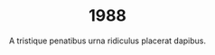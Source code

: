 ---
layout: "post"
title: "1988"
timeline: "false"
teaserText: "Penatibus nec lorem montes adipiscing porttitor augue quis pulvinar velit et? Penatibus nec lorem montes adipiscing porttitor augue quis pulvinar velit et?"
subtitle: "A tristique penatibus urna ridiculus placerat dapibus."
video: "http://player.vimeo.com/video/63683408"
teaserImg: "1988-teaser.jpg"
featureImg: "1988-feature.jpg"

statistics:
- stat: "1,204"
  desc: "the number of additional Canadians diagnosed with AIDS during this year."
  link: "http://www.cdnaids.ca/canadianaidssocietymilestones"
  type: "webpage"

- stat: "660"
  desc: "HIV deaths reported."
  link: "http://www.phac-aspc.gc.ca/aids-sida/publication/survreport/2009/dec/9-eng.php"
  type: "webpage"

- stat: "800,000"
  desc: "worldwide AIDS deaths."
  link: "http://surviveaplague.com/"
  type: "webpage"

global:
- item: "The number of women living in sub-Saharan Africa with HIV/AIDS exceeds that of men."
  link: "http://aids.gov/hiv-aids-basics/hiv-aids-101/aids-timeline/"
  type: "webpage"

- item: "The first needle-exchange program in North America is established in Washington."
  link: "http://aids.gov/hiv-aids-basics/hiv-aids-101/aids-timeline/"
  type: "webpage"

- item: "First World Aids Day."
  link: "http://aids.gov/hiv-aids-basics/hiv-aids-101/aids-timeline/"
  type: "webpage"

- item: "International AIDS Society Formed."
  link: "www.iasociety.org"
  type: "webpage"

national:
- item: "CAS becomes a federally-registered charity and moves to Ottawa, operating with three employees."
  link: "http://www.cdnaids.ca/canadianaidssocietymilestones"
  type: "webpage"

- item: "'Safer Sex Guidelines: A Resource Document for Educators and Counsellors' was published by CAS. These are  the first safe sex guidelines for Canada."
  link: "http://www.cdnaids.ca/canadianaidssocietymilestones"
  type: "webpage"

year:
- item: "The 1988 Winter Olympics are held in Calgary, Alberta, Canada."
  link: "http://www.youtube.com/watch?v=ZuRd-HfmmcU"
  type: "video"

- item: "Pan Am Flight 103 blows up over Lockerbie, Scotland, killing 270 people."
  link: "http://archives.syr.edu/panam/"
  type: "webpage"

- item: "August 20 – The Iran–Iraq War ends, with an estimated one million lives lost."
  link: "http://en.wikipedia.org/wiki/Iran%E2%80%93Iraq_War"
  type: "webpage"

local:
- item: "Embalmers fear AIDS risk. Apr 4, 1988. Landriault said: They can fire me tomorrow if they force me to do an AIDS case."
  link: "/media/1988-Embalmers-fear-AIDS-risk.jpg"
  type: "image"

- item: "A Change for the Better- AIDS Vancouver opens membership. May 1988"
  link: "/media/1988-change_for_the_better.jpg"
  type: "image"

- item: "Vander Zalm Axes Funds for AZT '...Bill Vander Zalm’s announced that people with AIDS in British Columbia would have to pay up to $2,000.00 per year for the widely used AIDS drug AZT.' Cartoon. Vancouver Western News. May 18, 1988"
  link: "/media/1988-Cartoon.jpg"
  type: "image"
---